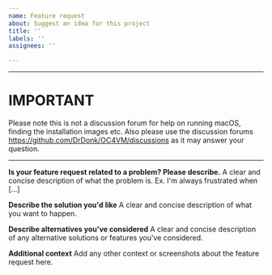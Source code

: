 ```yaml
---
name: Feature request
about: Suggest an idea for this project
title: ''
labels: ''
assignees: ''

---
```


***
# IMPORTANT
Please note this is not a discussion forum for help on running macOS, finding the installation images etc.
Also please use the discussion forums https://github.com/DrDonk/OC4VM/discussions as it may answer your question.
***

**Is your feature request related to a problem? Please describe.**
A clear and concise description of what the problem is. Ex. I'm always frustrated when [...]

**Describe the solution you'd like**
A clear and concise description of what you want to happen.

**Describe alternatives you've considered**
A clear and concise description of any alternative solutions or features you've considered.

**Additional context**
Add any other context or screenshots about the feature request here.
